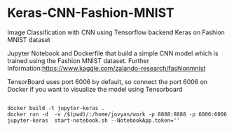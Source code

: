 # Keras-CNN-Fashion-MNIST
Image Classification with CNN using Tensorflow backend  Keras on Fashion MNIST dataset


Jupyter Notebook and Dockerfile that build a simple CNN model which is trained using the Fashion MNIST dataset.
Further Information:https://www.kaggle.com/zalando-research/fashionmnist 
  
TensorBoard uses port 6006 by default, so connect the port 6006 on Docker if you want to visualize the
model using Tensorboard
```properties

docker build -t jupyter-keras .
docker run -d  -v /$(pwd)/:/home/jovyan/work -p 8888:8888 -p 6006:6006  jupyter-keras  start-notebook.sh --NotebookApp.token=''

```
